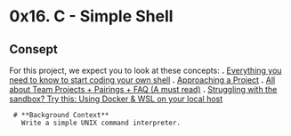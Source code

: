 # **0x16. C - Simple Shell**

## **Consept**
For this project, we expect you to look at these concepts:
    **.** [Everything you need to know to start coding your own shell](https://intranet.alxswe.com/concepts/64)
    **.** [Approaching a Project](https://intranet.alxswe.com/concepts/350)
    **.** [All about Team Projects + Pairings + FAQ (A must read)](https://intranet.alxswe.com/concepts/100037)
    **.** [Struggling with the sandbox? Try this: Using Docker & WSL on your local host](https://intranet.alxswe.com/concepts/100039)

```
 # **Background Context**
   Write a simple UNIX command interpreter.


